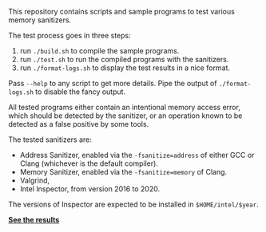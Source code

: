 This repository contains scripts and sample programs to test various
memory sanitizers.

The test process goes in three steps:

  1. run `./build.sh` to compile the sample programs.
  2. run `./test.sh` to run the compiled programs with the sanitizers.
  3. run `./format-logs.sh` to display the test results in a nice
     format.

Pass `--help` to any script to get more details. Pipe the output of
`./format-logs.sh` to disable the fancy output.

All tested programs either contain an intentional memory access error,
which should be detected by the sanitizer, or an operation known to be
detected as a false positive by some tools.

The tested sanitizers are:

  - Address Sanitizer, enabled via the `-fsanitize=address` of either
    GCC or Clang (whichever is the default compiler).
  - Memory Sanitizer, enabled via the `-fsanitize=memory` of Clang.
  - Valgrind,
  - Intel Inspector, from version 2016 to 2020.

The versions of Inspector are expected to be installed in
`$HOME/intel/$year`.

**[See the results](./docs/analysis.md)**
